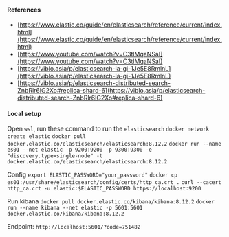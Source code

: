 #### **References**
- [https://www.elastic.co/guide/en/elasticsearch/reference/current/index.html](https://www.elastic.co/guide/en/elasticsearch/reference/current/index.html)
- [https://www.youtube.com/watch?v=C3tlMqaNSaI](https://www.youtube.com/watch?v=C3tlMqaNSaI)
- [https://viblo.asia/p/elasticsearch-la-gi-1Je5E8RmlnL](https://viblo.asia/p/elasticsearch-la-gi-1Je5E8RmlnL)
- [https://viblo.asia/p/elasticsearch-distributed-search-ZnbRlr6lG2Xo#replica-shard-6](https://viblo.asia/p/elasticsearch-distributed-search-ZnbRlr6lG2Xo#replica-shard-6)
#### **Local setup**
Open `wsl`, run these command to run the `elasticsearch`
`docker network create elastic`
`docker pull docker.elastic.co/elasticsearch/elasticsearch:8.12.2`
`docker run --name es01 --net elastic -p 9200:9200 -p 9300:9300 -e "discovery.type=single-node" -t docker.elastic.co/elasticsearch/elasticsearch:8.12.2`

Config
`export ELASTIC_PASSWORD="your_password"`
`docker cp es01:/usr/share/elasticsearch/config/certs/http_ca.crt .`
`curl --cacert http_ca.crt -u elastic:$ELASTIC_PASSWORD https://localhost:9200`

Run kibana
`docker pull docker.elastic.co/kibana/kibana:8.12.2`
`docker run --name kibana --net elastic -p 5601:5601 docker.elastic.co/kibana/kibana:8.12.2`

Endpoint: 
`http://localhost:5601/?code=751482`



